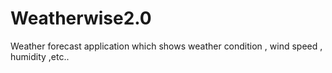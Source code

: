 # Weatherwise2.0
Weather forecast application which shows weather condition , wind speed , humidity ,etc..
